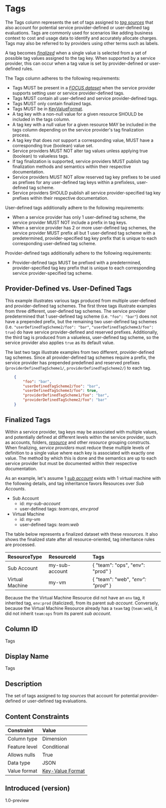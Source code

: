 # Tags

The Tags column represents the set of tags assigned to [*tag sources*](#glossary:tag-source) that also account for potential service provider-defined or user-defined tag evaluations. Tags are commonly used for scenarios like adding business context to cost and usage data to identify and accurately allocate charges. Tags may also be referred to by providers using other terms such as labels.

A tag becomes [*finalized*](#glossary:finalized-tag) when a single value is selected from a set of possible tag values assigned to the tag key.  When supported by a service provider, this can occur when a tag value is set by provider-defined or user-defined rules.

The Tags column adheres to the following requirements:

* Tags MUST be present in a [*FOCUS dataset*](#glossary:FOCUS-dataset) when the service provider supports setting user or service provider-defined tags.
* Tags MUST contain all user-defined and service provider-defined tags.
* Tags MUST only contain finalized tags.
* Tags MUST be in [KeyValueFormat](#key-valueformat).
* A tag key with a non-null value for a given resource SHOULD be included in the tags column.
* A tag key with a null value for a given resource MAY be included in the tags column depending on the service provider's tag finalization process.
* A tag key that does *not* support a corresponding value, MUST have a corresponding true (boolean) value set.
* Service providers MUST NOT alter tag values unless applying true (boolean) to valueless tags.
* If tag finalization is supported, service providers MUST publish tag finalization methods and semantics within their respective documentation.
* Service providers MUST NOT allow reserved tag key prefixes to be used as prefixes for any user-defined tag keys within a prefixless, user-defined tag scheme.  
* Service providers SHOULD publish all service provider-specified tag key prefixes within their respective documentation.

User-defined tags additionally adhere to the following requirements:

* When a service provider has only 1 user-defined tag scheme, the service provider MUST NOT include a prefix in tag keys.
* When a service provider has 2 or more user-defined tag schemes, the service provider MUST prefix all but 1 user-defined tag scheme with a predetermined, provider-specified tag key prefix that is unique to each corresponding user-defined tag scheme.

Provider-defined tags additionally adhere to the following requirements:

* Provider-defined tags MUST be prefixed with a predetermined, provider-specified tag key prefix that is unique to each corresponding service provider-specified tag scheme.

## Provider-Defined vs. User-Defined Tags

This example illustrates various tags produced from multiple user-defined and provider-defined tag schemes.  The first three tags illustrate examples from three different, user-defined tag schemes. The service provider predetermined that 1 user-defined tag scheme (i.e. `"foo": "bar"`) does not have a prepended prefix, but the remaining two user-defined tag schemes (i.e. `"userDefinedTagScheme2/foo": "bar"`, `"userDefinedTagScheme3/foo": true`) do have service provider-defined and reserved prefixes.  Additionally, the third tag is produced from a valueless, user-defined tag scheme, so the service provider also applies `true` as its default value.

The last two tags illustrate examples from two different, provider-defined tag schemes. Since all provider-defined tag schemes require a prefix, the service provider has prepended predefined and reserved prefixes (`providerDefinedTagScheme1/`, `providerDefinedTagScheme2/`) to each tag.

```json
    {
        "foo": "bar",
        "userDefinedTagScheme2/foo": "bar",
        "userDefinedTagScheme3/foo": true,
        "providerDefinedTagScheme1/foo": "bar",
        "providerDefinedTagScheme2/foo": "bar"
    }
```

## Finalized Tags

Within a service provider, tag keys may be associated with multiple values, and potentially defined at different levels within the service provider, such as accounts, folders, [*resource*](#glossary:resource) and other *resource* grouping constructs. When finalizing, *service providers* must reduce these multiple levels of definition to a single value where each key is associated with exactly one value. The method by which this is done and the semantics are up to each service provider but must be documented within their respective documentation.

As an example, let's assume 1 [*sub account*](#glossary:sub-account) exists with 1 virtual machine with the following details, and tag inheritance favors Resources over *Sub Accounts*.

* Sub Account
  * id: *my-sub-account*
  * user-defined tags: *team:ops*, *env:prod*
* Virtual Machine
  * id: *my-vm*
  * user-defined tags: *team:web*

The table below represents a finalized dataset with these *resources*.  It also shows the finalized state after all resource-oriented, tag inheritance rules are processed.

| ResourceType    | ResourceId     | Tags                                        |
| :---------------| :--------------| :-------------------------------------------|
| Sub Account     | my-sub-account | { "team": "ops", "env": "prod" }            |
| Virtual Machine | my-vm          | { "team": "web", *"env": "prod"* }          |

Because the the Virtual Machine Resource did not have an `env` tag, it inherited tag, `env:prod` (italicized), from its parent *sub account*.  Conversely, because the Virtual Machine Resource already has a `team` tag (`team:web`), it did not inherit `team:ops` from its parent *sub account*.

## Column ID

Tags

## Display Name

Tags

## Description

The set of tags assigned to *tag sources* that account for potential provider-defined or user-defined tag evaluations.

## Content Constraints

|    Constraint   |      Value       |
|:----------------|:-----------------|
| Column type     | Dimension        |
| Feature level   | Conditional      |
| Allows nulls    | True             |
| Data type       | JSON             |
| Value format    | [Key-Value Format](#key-valueformat) |

## Introduced (version)

1.0-preview

